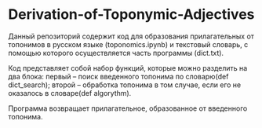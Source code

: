 # Derivation-of-Toponymic-Adjectives
Данный репозиторий содержит код для образования прилагательных от топонимов в русском языке (toponomics.ipynb) и текстовый словарь, с помощью которого осуществляется часть программы (dict.txt). 

Код представляет собой набор функций, которые можно разделить на два блока: первый – поиск введенного топонима по словарю(def dict_search); второй – обработка топонима в том случае, если его не оказалось в словаре(def algorythm).  

Программа возвращает прилагательное, образованное от введенного топонима.

